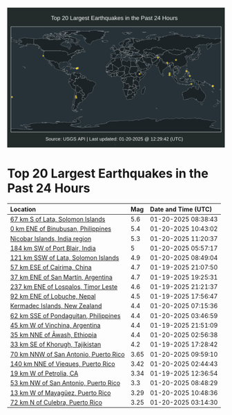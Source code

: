 ![Map](./map.png)

# Top 20 Largest Earthquakes in the Past 24 Hours

| Location | Mag | Date and Time (UTC) |
|:---|:---|:---|
| [67 km S of Lata, Solomon Islands](https://earthquake.usgs.gov/earthquakes/eventpage/us6000pl6q) | 5.6 | 01-20-2025 08:38:43 |
| [0 km ENE of Binubusan, Philippines](https://earthquake.usgs.gov/earthquakes/eventpage/us6000pl78) | 5.4 | 01-20-2025 10:43:02 |
| [Nicobar Islands, India region](https://earthquake.usgs.gov/earthquakes/eventpage/us6000pl7f) | 5.3 | 01-20-2025 11:20:37 |
| [184 km SW of Port Blair, India](https://earthquake.usgs.gov/earthquakes/eventpage/us6000pl6c) | 5 | 01-20-2025 05:57:17 |
| [121 km SSW of Lata, Solomon Islands](https://earthquake.usgs.gov/earthquakes/eventpage/us6000pl6v) | 4.9 | 01-20-2025 08:49:04 |
| [57 km ESE of Cairima, China](https://earthquake.usgs.gov/earthquakes/eventpage/us6000pl4q) | 4.7 | 01-19-2025 21:07:50 |
| [37 km ENE of San Martín, Argentina](https://earthquake.usgs.gov/earthquakes/eventpage/us6000pl44) | 4.7 | 01-19-2025 19:25:31 |
| [237 km ENE of Lospalos, Timor Leste](https://earthquake.usgs.gov/earthquakes/eventpage/us6000pl4s) | 4.6 | 01-19-2025 21:21:37 |
| [92 km ENE of Lobuche, Nepal](https://earthquake.usgs.gov/earthquakes/eventpage/us6000pl3u) | 4.5 | 01-19-2025 17:56:47 |
| [Kermadec Islands, New Zealand](https://earthquake.usgs.gov/earthquakes/eventpage/us6000pl6i) | 4.4 | 01-20-2025 07:15:36 |
| [62 km SSE of Pondaguitan, Philippines](https://earthquake.usgs.gov/earthquakes/eventpage/us6000pl5y) | 4.4 | 01-20-2025 03:46:59 |
| [45 km W of Vinchina, Argentina](https://earthquake.usgs.gov/earthquakes/eventpage/us6000pl4x) | 4.4 | 01-19-2025 21:51:09 |
| [35 km NNE of Āwash, Ethiopia](https://earthquake.usgs.gov/earthquakes/eventpage/us6000pl5h) | 4.4 | 01-20-2025 02:56:38 |
| [33 km SE of Khorugh, Tajikistan](https://earthquake.usgs.gov/earthquakes/eventpage/us6000pl3q) | 4.2 | 01-19-2025 17:28:42 |
| [70 km NNW of San Antonio, Puerto Rico](https://earthquake.usgs.gov/earthquakes/eventpage/pr2025020000) | 3.65 | 01-20-2025 09:59:10 |
| [140 km NNE of Vieques, Puerto Rico](https://earthquake.usgs.gov/earthquakes/eventpage/pr71471128) | 3.42 | 01-20-2025 02:44:43 |
| [19 km W of Petrolia, CA](https://earthquake.usgs.gov/earthquakes/eventpage/nc75119661) | 3.34 | 01-19-2025 12:36:54 |
| [53 km NW of San Antonio, Puerto Rico](https://earthquake.usgs.gov/earthquakes/eventpage/pr71471153) | 3.3 | 01-20-2025 08:48:29 |
| [13 km W of Mayagüez, Puerto Rico](https://earthquake.usgs.gov/earthquakes/eventpage/pr71471168) | 3.29 | 01-20-2025 10:48:36 |
| [72 km N of Culebra, Puerto Rico](https://earthquake.usgs.gov/earthquakes/eventpage/pr71471143) | 3.25 | 01-20-2025 03:14:30 |
